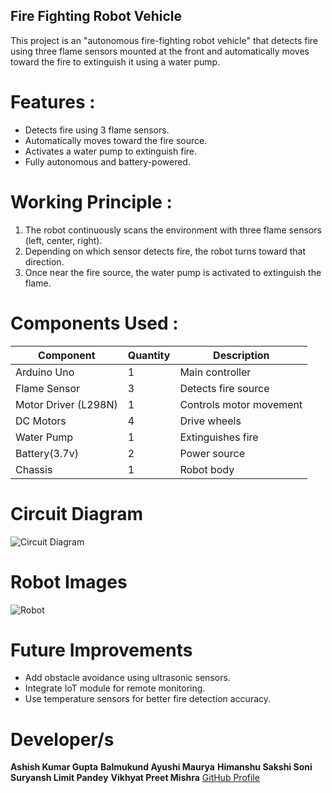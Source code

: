 ## Fire Fighting Robot Vehicle

This project is an "autonomous fire-fighting robot vehicle" that detects fire using three flame sensors mounted at the front and automatically moves toward the fire to extinguish it using a water pump.

# Features :
- Detects fire using 3 flame sensors.
- Automatically moves toward the fire source.
- Activates a water pump to extinguish fire.
- Fully autonomous and battery-powered.

# Working Principle :
1. The robot continuously scans the environment with three flame sensors (left, center, right).
2. Depending on which sensor detects fire, the robot turns toward that direction.
3. Once near the fire source, the water pump is activated to extinguish the flame.

# Components Used :
| Component | Quantity | Description |
|-----------|----------|-------------|
| Arduino Uno | 1 | Main controller |
| Flame Sensor | 3 | Detects fire source |
| Motor Driver (L298N) | 1 | Controls motor movement |
| DC Motors | 4 | Drive wheels |
| Water Pump | 1 | Extinguishes fire |
| Battery(3.7v) | 2 | Power source |
| Chassis | 1 | Robot body |

# Circuit Diagram
![Circuit Diagram](images/circuit_diagram.png)

# Robot Images
![Robot](images/project.png)

# Future Improvements
- Add obstacle avoidance using ultrasonic sensors.
- Integrate IoT module for remote monitoring.
- Use temperature sensors for better fire detection accuracy.

# Developer/s
**Ashish Kumar Gupta**
**Balmukund Ayushi Maurya**
**Himanshu Sakshi Soni**
**Suryansh Limit Pandey**
**Vikhyat Preet Mishra**
[GitHub Profile](https://github.com/ashish118258)
